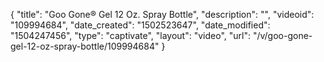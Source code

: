 {
    "title": "Goo Gone&reg; Gel 12 Oz. Spray Bottle",
    "description": "",
    "videoid": "109994684",
    "date_created": "1502523647",
    "date_modified": "1504247456",
    "type": "captivate",
    "layout": "video",
    "url": "\/v\/goo-gone-gel-12-oz-spray-bottle\/109994684"
}